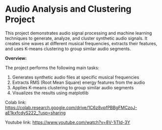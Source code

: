 # Audio Analysis and Clustering Project

This project demonstrates audio signal processing and machine learning techniques to generate, analyze, and cluster synthetic audio signals. It creates sine waves at different musical frequencies, extracts their features, and uses K-means clustering to group similar audio segments.

**Overview:**

The project performs the following main tasks:

1. Generates synthetic audio files at specific musical frequencies
2. Extracts RMS (Root Mean Square) energy features from the audio
3. Applies K-means clustering to group similar audio segments
4. Visualizes the results using matplotlib

Colab link: https://colab.research.google.com/drive/1C6z8vpfPBBgFMCzoJ-aE1kxfcdyS222_?usp=sharing

Youtube link: https://www.youtube.com/watch?v=8V-1iTId-3Y
